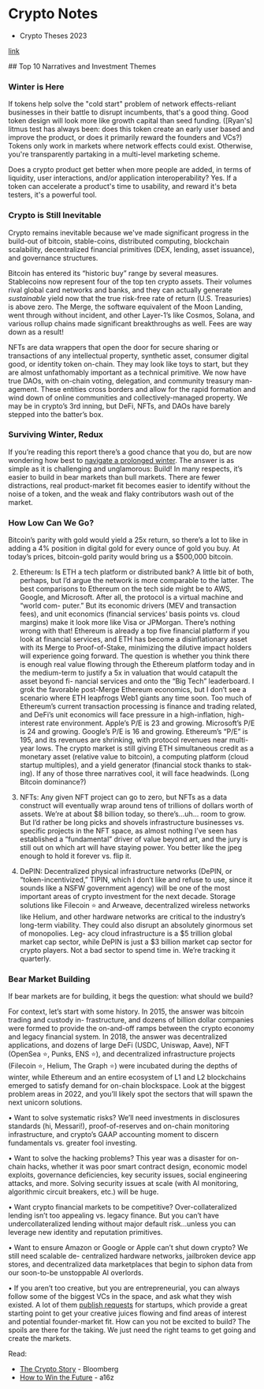 # Crypto Notes

* Crypto Theses 2023

[link](https://messari.io/crypto-theses-for-2023)

## Top 10 Narratives and Investment Themes

### Winter is Here

If tokens help solve the "cold start" problem of network effects-reliant businesses in their battle to disrupt incumbents, that's a good thing. Good token design will look more like growth capital than seed funding. ([Ryan's] litmus test has always been: does this token create an early user based and improve the product, or does it primarily reward the founders and VCs?) Tokens only work in markets where network effects could exist. Otherwise, you're transparently partaking in a multi-level marketing scheme.

Does a crypto product get better when more people are added, in terms of liquidity, user interactions, and/or application interoperability? Yes. If a token can accelerate a product's time to usability, and reward it's beta testers, it's a powerful tool.

### Crypto is Still Inevitable

Crypto remains inevitable because we've made significant progress in the build-out of bitcoin, stable-coins, distributed computing, blockchain scalability, decentralized financial primitives (DEX, lending, asset issuance), and governance structures.

Bitcoin has entered its “historic buy” range by several measures. Stablecoins now represent four of the top ten crypto assets. Their volumes rival global card networks and banks, and they can actually generate *sustainable* yield now that the true risk-free rate of return (U.S. Treasuries) is above zero.
The Merge, the software equivalent of the Moon Landing, went through without incident, and other Layer-1’s like Cosmos, Solana, and various rollup chains made significant breakthroughs as well. Fees are way down as a result!

NFTs are data wrappers that open the door for secure sharing or transactions of any intellectual property, synthetic asset, consumer digital good, or identity token on-chain. They may look like toys to start, but they are almost unfathomably important as a technical primitive. We now have true DAOs, with on-chain voting, delegation, and community treasury man- agement. These entities cross borders and allow for the rapid formation and wind down of online communities and collectively-managed property. We may be in crypto’s 3rd inning, but DeFi, NFTs, and DAOs have barely stepped into the batter’s box.

### Surviving Winter, Redux

If you’re reading this report there’s a good chance that you do, but are now wondering how best to
[navigate a prolonged winter](https://avc.com/2018/11/what-bear-markets-look-like/). The answer is as simple as it is challenging and unglamorous: Build!
In many respects, it’s easier to build in bear markets than bull markets. There are fewer distractions, real product-market fit becomes easier to identify without the noise of a token, and the weak and flaky contributors wash out of the market.

### How Low Can We Go?

Bitcoin’s parity with gold would yield a 25x return, so there’s a lot to like in adding a 4% position in digital gold for every ounce of gold you buy. At today’s prices, bitcoin-gold parity would bring us a $500,000 bitcoin.

2. Ethereum: Is ETH a tech platform or distributed bank? A little bit of both, perhaps, but I’d argue the network is more comparable to the latter. The best comparisons to Ethereum on the tech side might be to AWS, Google, and Microsoft. After all, the protocol is a virtual machine and “world com- puter.” But its economic drivers (MEV and transaction fees), and unit economics (financial services’ basis points vs. cloud margins) make it look more like Visa or JPMorgan. There’s nothing wrong with that! Ethereum is already a top five financial platform if you look at financial services, and ETH has become a disinflationary asset with its Merge to Proof-of-Stake, minimizing the dilutive impact holders will experience going forward.
The question is whether you think there is enough real value flowing through the Ethereum platform today and in the medium-term to justify a 5x in valuation that would catapult the asset beyond fi- nancial services and onto the “Big Tech” leaderboard. I grok the favorable post-Merge Ethereum economics, but I don’t see a scenario where ETH leapfrogs Web1 giants any time soon. Too much of Ethereum’s current transaction processing is finance and trading related, and DeFi’s unit economics will face pressure in a high-inflation, high-interest rate environment.
Apple’s P/E is 23 and growing. Microsoft’s P/E is 24 and growing. Google’s P/E is 16 and growing. Ethereum’s “P/E” is 195, and its revenues are shrinking, with protocol revenues near multi-year lows.
The crypto market is still giving ETH simultaneous credit as a monetary asset (relative value to bitcoin), a computing platform (cloud startup multiples), and a yield generator (financial stock thanks to stak- ing). If any of those three narratives cool, it will face headwinds. (Long Bitcoin dominance?)

5. NFTs: Any given NFT project can go to zero, but NFTs as a data construct will eventually wrap around tens of trillions of dollars worth of assets. We’re at about $8 billion today, so there’s...uh... room to grow. But I’d rather be long picks and shovels infrastructure businesses vs. specific projects in the NFT space, as almost nothing I’ve seen has established a “fundamental” driver of value beyond art, and the jury is still out on which art will have staying power. You better like the jpeg enough to hold it forever vs. flip it.

6. DePIN: Decentralized physical infrastructure networks (DePIN, or “token-incentivized,” TIPIN, which I don’t like and refuse to use, since it sounds like a NSFW government agency) will be one of the
most important areas of crypto investment for the next decade. Storage solutions like Filecoin ⭐ and Arweave, decentralized wireless networks like Helium, and other hardware networks are critical to the industry’s long-term viability. They could also disrupt an absolutely ginormous set of monopolies. Leg- acy cloud infrastructure is a $5 trillion global market cap sector, while DePIN is just a $3 billion market cap sector for crypto players. Not a bad sector to spend time in. We’re tracking it quarterly.

### Bear Market Building

If bear markets are for building, it begs the question: what should we build?

For context, let’s start with some history. In 2015, the answer was bitcoin trading and custody in- frastructure, and dozens of billion dollar companies were formed to provide the on-and-off ramps between the crypto economy and legacy financial system. In 2018, the answer was decentralized applications, and dozens of large DeFi (USDC, Uniswap, Aave), NFT (OpenSea ⭐, Punks, ENS ⭐), and decentralized infrastructure projects (Filecoin ⭐, Helium, The Graph ⭐) were incubated during the depths of winter, while Ethereum and an entire ecosystem of L1 and L2 blockchains emerged to satisfy demand for on-chain blockspace. Look at the biggest problem areas in 2022, and you’ll likely spot the sectors that will spawn the next unicorn solutions.

• Want to solve systematic risks? We’ll need investments in disclosures standards (hi, Messari!), proof-of-reserves and on-chain monitoring infrastructure, and crypto’s GAAP accounting moment to discern fundamentals vs. greater fool investing.

• Want to solve the hacking problems? This year was a disaster for on-chain hacks, whether it was poor smart contract design, economic model exploits, governance deficiencies, key security issues, social engineering attacks, and more. Solving security issues at scale (with AI monitoring, algorithmic circuit breakers, etc.) will be huge.

• Want crypto financial markets to be competitive? Over-collateralized lending isn’t too appealing vs. legacy finance. But you can’t have undercollateralized lending without major default risk...unless you can leverage new identity and reputation primitives.

• Want to ensure Amazon or Google or Apple can’t shut down crypto? We still need scalable de- centralized hardware networks, jailbroken device app stores, and decentralized data marketplaces that begin to siphon data from our soon-to-be unstoppable AI overlords.

• If you aren’t too creative, but you are entrepreneurial, you can always follow some of the biggest VCs in the space, and ask what they wish existed. A lot of them [publish requests](https://alliancedao.notion.site/Crypto-Web3-Startup-Ideas-48d40ccadeeb42a48056659fcce109b1) for startups, which provide a great starting point to get your creative juices flowing and find areas of interest and potential founder-market fit.
How can you not be excited to build? The spoils are there for the taking. We just need the right teams to get going and create the markets.


Read:

* [The Crypto Story](https://www.bloomberg.com/features/2022-the-crypto-story/) - Bloomberg
* [How to Win the Future](https://a16z.com/wp-content/uploads/2021/10/How-to-Win-the-Future-Deck.pdf) - a16z
